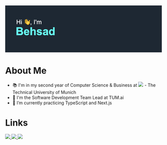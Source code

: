 ![alt text](https://github.com/BehsadRiemer/BehsadRiemer/blob/main/header.png?raw=true)

# About Me #
- 📚 I'm in my second year of Computer Science & Business at <img src= "https://upload.wikimedia.org/wikipedia/commons/thumb/c/c8/Logo_of_the_Technical_University_of_Munich.svg/816px-Logo_of_the_Technical_University_of_Munich.svg.png" width="25"> - The Technical University of Munich
- 🔭 I'm the Software Development Team Lead at TUM.ai
- 🌱 I’m currently practicing TypeScript and Next.js

# Links #
<a href = "https://behsadriemer.com" target = "_blank">
  <img src = "https://img.shields.io/static/v1?label=Link&message=PersonalWebsite&color=blueviolet"/>
</a>
<a href = https://www.linkedin.com/in/behsad-riemer" target = "_blank">
  <img src = "https://img.shields.io/static/v1?label=Link&message=LinkedIn&color=0062b1"/>
</a>
<a href = "mailto:Behsad.Riemer@icloud.com" target = "_blank">
  <img src = "https://img.shields.io/static/v1?label=Link&message=Email&color=green"/>
</a>
<!--
**BehsadRiemer/BehsadRiemer** is a ✨ _special_ ✨ repository because its `README.md` (this file) appears on your GitHub profile.

Here are some ideas to get you started:

- 🔭 I’m currently working on ...
- 🌱 I’m currently learning ...
- 👯 I’m looking to collaborate on ...
- 🤔 I’m looking for help with ...
- 💬 Ask me about ...
- 📫 How to reach me: ...
- 😄 Pronouns: ...
- ⚡ Fun fact: ...
-->
